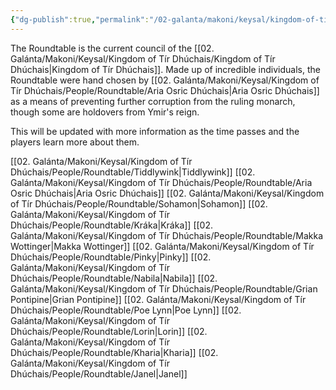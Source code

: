 ```yaml
---
{"dg-publish":true,"permalink":"/02-galanta/makoni/keysal/kingdom-of-tir-dhuchais/people/roundtable/roundtable/","tags":["Roundtable"],"created":"2025-03-03T01:16:26.537+00:00","updated":"2025-03-03T01:54:29.735+00:00"}
---
```


The Roundtable is the current council of the [[02. Galánta/Makoni/Keysal/Kingdom of Tír Dhúchais/Kingdom of Tír Dhúchais\|Kingdom of Tír Dhúchais]]. Made up of incredible individuals, the Roundtable were hand chosen by [[02. Galánta/Makoni/Keysal/Kingdom of Tír Dhúchais/People/Roundtable/Aria Osric Dhúchais\|Aria Osric Dhúchais]] as a means of preventing further corruption from the ruling monarch, though some are holdovers from Ymir's reign.

This will be updated with more information as the time passes and the players learn more about them.

[[02. Galánta/Makoni/Keysal/Kingdom of Tír Dhúchais/People/Roundtable/Tiddlywink\|Tiddlywink]]
[[02. Galánta/Makoni/Keysal/Kingdom of Tír Dhúchais/People/Roundtable/Aria Osric Dhúchais\|Aria Osric Dhúchais]]
[[02. Galánta/Makoni/Keysal/Kingdom of Tír Dhúchais/People/Roundtable/Sohamon\|Sohamon]]
[[02. Galánta/Makoni/Keysal/Kingdom of Tír Dhúchais/People/Roundtable/Kráka\|Kráka]]
[[02. Galánta/Makoni/Keysal/Kingdom of Tír Dhúchais/People/Roundtable/Makka Wottinger\|Makka Wottinger]]
[[02. Galánta/Makoni/Keysal/Kingdom of Tír Dhúchais/People/Roundtable/Pinky\|Pinky]]
[[02. Galánta/Makoni/Keysal/Kingdom of Tír Dhúchais/People/Roundtable/Nabila\|Nabila]]
[[02. Galánta/Makoni/Keysal/Kingdom of Tír Dhúchais/People/Roundtable/Grian Pontipine\|Grian Pontipine]]
[[02. Galánta/Makoni/Keysal/Kingdom of Tír Dhúchais/People/Roundtable/Poe Lynn\|Poe Lynn]]
[[02. Galánta/Makoni/Keysal/Kingdom of Tír Dhúchais/People/Roundtable/Lorin\|Lorin]]
[[02. Galánta/Makoni/Keysal/Kingdom of Tír Dhúchais/People/Roundtable/Kharia\|Kharia]]
[[02. Galánta/Makoni/Keysal/Kingdom of Tír Dhúchais/People/Roundtable/Janel\|Janel]]